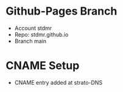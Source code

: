 # Github-Pages Branch
* Account stdmr
* Repo: stdmr.github.io
* Branch main

# CNAME Setup
* CNAME entry added at strato-DNS